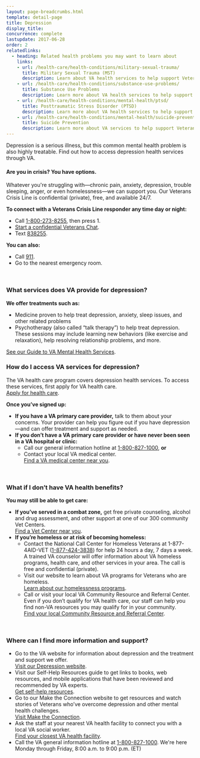 ```yaml
---
layout: page-breadcrumbs.html
template: detail-page
title: Depression
display_title:
concurrence: complete
lastupdate: 2017-06-28
order: 2
relatedlinks:
  - heading: Related health problems you may want to learn about
    links:
    - url: /health-care/health-conditions/military-sexual-trauma/
      title: Military Sexual Trauma (MST)
      description: Learn about VA health services to help support Veterans dealing with issues related to military sexual trauma.
    - url: /health-care/health-conditions/substance-use-problems/
      title: Substance Use Problems
      description: Learn more about VA health services to help support Veterans with substance use problems.
    - url: /health-care/health-conditions/mental-health/ptsd/
      title: Posttraumatic Stress Disorder (PTSD)
      description: Learn more about VA health services to help support Veterans with PTSD.
    - url: /health-care/health-conditions/mental-health/suicide-prevention/
      title: Suicide Prevention
      description: Learn more about VA services to help support Veterans at risk of suicide and their families.
---
```


<div class="va-introtext">

Depression is a serious illness, but this common mental health problem is also highly treatable. Find out how to access depression health services through VA.

</div>

<div class="usa-alert usa-alert-warning">
  <div class="usa-alert-body">
	 <h4 class="usa-alert-title">Are you in crisis? <a id="crisis-expander-link">You have options.</a></h4>
	<div id="crisis-expander-content" class="expander-content expander-content-closed">
	  <div class="expander-content-inner usa-alert-text">
            <p>Whatever you're struggling with—chronic pain, anxiety, depression, trouble sleeping, anger, or even homelessness—we can support you. Our Veterans Crisis Line is confidential (private), free, and available 24/7.</p>
            <p><strong>To connect with a Veterans Crisis Line responder any time day or night:</strong></p> 		  
	    <ul>
	  	  <li>Call <a href="tel:+1-800-273-8255">1-800-273-8255</a>, then press 1.</li>
  		  <li><a href="https://www.veteranscrisisline.net/ChatTermsOfService.aspx?account=Veterans%20Chat/">Start a confidential Veterans Chat</a>.</li>
  		  <li>Text <a href="sms:838255">838255</a>.</li>  		  
		  </ul>
	    <p><strong>You can also:</strong></p>
            <ul>
		  <li>Call <a href="tel:911">911</a>.</li>
  		  <li>Go to the nearest emergency room.</li>
		  </ul>  
	  </div>
  	</div>
  </div>
</div>

<br>

<div class="feature" markdown=“1”>

### What services does VA provide for depression?

**We offer treatments such as:**

- Medicine proven to help treat depression, anxiety, sleep issues, and other related problems
- Psychotherapy (also called “talk therapy”) to help treat depression. These sessions may include learning new behaviors (like exercise and relaxation), help resolving relationship problems, and more.

[See our Guide to VA Mental Health Services](https://www.mentalhealth.va.gov/docs/MHG_English.pdf).

</div>

### How do I access VA services for depression?

The VA health care program covers depression health services. To access these services, first apply for VA health care.<br>
[Apply for health care](/health-care/apply/).

**Once you’ve signed up:**

- **If you have a VA primary care provider,** talk to them about your concerns. Your provider can help you figure out if you have depression—and can offer treatment and support as needed.
- **If you don’t have a VA primary care provider or have never been seen in a VA hospital or clinic:**
  - Call our general information hotline at <a href="tel:+1-800-827-1000">1-800-827-1000</a>, **or**
  - Contact your local VA medical center.<br>
  [Find a VA medical center near you](/facilities/?facilityType=health&page=1&zoomLevel=10).

<br>

### What if I don’t have VA health benefits?

**You may still be able to get care:**

- **If you’ve served in a combat zone,** get free private counseling, alcohol and drug assessment, and other support at one of our 300 community Vet Centers.<br>
[Find a Vet Center near you](/facilities/).
- **If you’re homeless or at risk of becoming homeless:**
  - Contact the National Call Center for Homeless Veterans at 1-877-4AID-VET (<a href="tel:+18774243838">1-877-424-3838</a>) for help 24 hours a day, 7 days a week. A trained VA counselor will offer information about VA homeless programs, health care, and other services in your area. The call is free and confidential (private).
  - Visit our website to learn about VA programs for Veterans who are homeless.<br>
  [Learn about our homelessness programs](https://www.va.gov/homeless/).
  - Call or visit your local VA Community  Resource and Referral Center. Even if you don’t qualify for VA health care, our staff can help you find non-VA resources you may qualify for in your community.<br>
  [Find your local Community Resource and Referral Center]( https://www.va.gov/HOMELESS/Crrc.asp).

<br>

### Where can I find more information and support?

- Go to the VA website for information about depression and the treatment and support we offer.<br>
[Visit our Depression website](https://www.mentalhealth.va.gov/depression.asp).
- Visit our Self-Help Resources guide to get links to books, web resources, and mobile applications that have been reviewed and recommended by VA experts.<br>
[Get self-help resources](https://www.mentalhealth.va.gov/self_help.asp).
- Go to our Make the Connection website to get resources and watch stories of Veterans who’ve overcome depression and other mental health challenges.<br>
[Visit Make the Connection](https://maketheconnection.net/).
- Ask the staff at your nearest VA health facility to connect you with a local VA social worker.<br>
[Find your closest VA health facility](/facilities/?facilityType=health&page=1&zoomLevel=10).
- Call the VA general information hotline at <a href="tel:+1-800-827-1000">1-800-827-1000</a>. We're here Monday through Friday, 8:00 a.m. to 9:00 p.m. (ET) 

<script type="text/javascript">

  // Toggle the expandable crisis info
  document.getElementById('crisis-expander-link')
    .addEventListener('click', function () {
      document.getElementById('crisis-expander-content').classList.toggle('expander-content-closed');
    });
</script>
